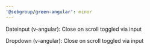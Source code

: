 ```yaml
---
'@sebgroup/green-angular': minor
---
```


Dateinput (v-angular): Close on scroll toggled via input

Dropdown (v-angular): Close on scroll toggled via input
